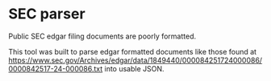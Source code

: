 # SEC parser


Public SEC edgar filing documents are poorly formatted.


This tool was built to parse edgar formatted documents like those found at https://www.sec.gov/Archives/edgar/data/1849440/000084251724000086/0000842517-24-000086.txt into usable JSON.



